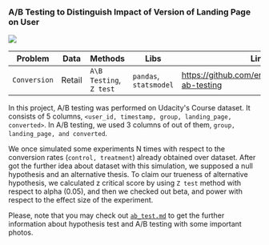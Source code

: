 
### A/B Testing to Distinguish Impact of Version of Landing Page on User

![](https://receiptful-blog-staging.s3.amazonaws.com/2015/Apr/a_b_testing-1430250346717.jpg)

|__Problem__|__Data__|__Methods__|__Libs__|__Link__|
|-|-|-|-|-|
|`Conversion`|Retail|`A\B Testing`, `Z test`|`pandas`, `statsmodel`|https://github.com/erdiolmezogullari/ml-ab-testing|

In this project, A/B testing was performed on Udacity's Course dataset. It consists of 5 columns, `<user_id, timestamp, group, landing_page, converted>`. In A/B testing,  we used 3 columns of out of them, `group, landing_page, and converted`.

 We once simulated some experiments N times with respect to the conversion rates (`control, treatment`) already obtained over dataset. After got the further idea about dataset with this simulation, we supposed a null hypothesis and an alternative thesis. To claim our trueness of alternative hypothesis, we calculated z critical score by using `Z test` method with respect to alpha (0.05), and then we checked out beta, and power with respect to the effect size of the experiment.

Please, note that you may check out [`ab_test.md`](/ab_test.md) to get the further information about hypothesis test and A/B testing with some important photos.
